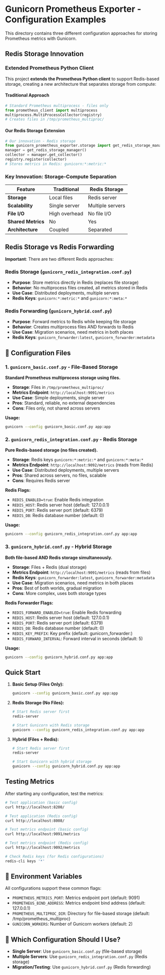 # Gunicorn Prometheus Exporter - Configuration Examples

This directory contains three different configuration approaches for storing Prometheus metrics with Gunicorn.

## Redis Storage Innovation

### Extended Prometheus Python Client

This project **extends the Prometheus Python client** to support Redis-based storage, creating a new architecture that separates storage from compute:

#### **Traditional Approach**
```python
# Standard Prometheus multiprocess - files only
from prometheus_client import multiprocess
multiprocess.MultiProcessCollector(registry)
# Creates files in /tmp/prometheus_multiproc/
```

#### **Our Redis Storage Extension**
```python
# Our innovation - Redis storage
from gunicorn_prometheus_exporter.storage import get_redis_storage_manager
manager = get_redis_storage_manager()
collector = manager.get_collector()
registry.register(collector)
# Stores metrics in Redis: gunicorn:*:metric:*
```

### **Key Innovation: Storage-Compute Separation**

| Feature | Traditional | Redis Storage |
|---------|-------------|---------------|
| **Storage** | Local files | Redis server |
| **Scalability** | Single server | Multiple servers |
| **File I/O** | High overhead | No file I/O |
| **Shared Metrics** | No | Yes |
| **Architecture** | Coupled | Separated |

## Redis Storage vs Redis Forwarding

**Important**: There are two different Redis approaches:

### Redis Storage (`gunicorn_redis_integration.conf.py`)
- **Purpose**: Store metrics directly in Redis (replaces file storage)
- **Behavior**: No multiprocess files created, all metrics stored in Redis
- **Use Case**: Distributed deployments, multiple servers
- **Redis Keys**: `gunicorn:*:metric:*` and `gunicorn:*:meta:*`

### Redis Forwarding (`gunicorn_hybrid.conf.py`)
- **Purpose**: Forward metrics to Redis while keeping file storage
- **Behavior**: Creates multiprocess files AND forwards to Redis
- **Use Case**: Migration scenarios, need metrics in both places
- **Redis Keys**: `gunicorn_forwarder:latest`, `gunicorn_forwarder:metadata`

## 📁 Configuration Files

### 1. `gunicorn_basic.conf.py` - File-Based Storage
**Standard Prometheus multiprocess storage using files.**

- **Storage**: Files in `/tmp/prometheus_multiproc/`
- **Metrics Endpoint**: `http://localhost:9091/metrics`
- **Use Case**: Simple deployments, single server
- **Pros**: Standard, reliable, no external dependencies
- **Cons**: Files only, not shared across servers

**Usage:**
```bash
gunicorn --config gunicorn_basic.conf.py app:app
```

### 2. `gunicorn_redis_integration.conf.py` - Redis Storage
**Pure Redis-based storage (no files created).**

- **Storage**: Redis keys `gunicorn:*:metric:*` and `gunicorn:*:meta:*`
- **Metrics Endpoint**: `http://localhost:9092/metrics` (reads from Redis)
- **Use Case**: Distributed deployments, multiple servers
- **Pros**: Shared across servers, no files, scalable
- **Cons**: Requires Redis server

**Redis Flags:**
- `REDIS_ENABLED=true`: Enable Redis integration
- `REDIS_HOST`: Redis server host (default: 127.0.0.1)
- `REDIS_PORT`: Redis server port (default: 6379)
- `REDIS_DB`: Redis database number (default: 0)

**Usage:**
```bash
gunicorn --config gunicorn_redis_integration.conf.py app:app
```

### 3. `gunicorn_hybrid.conf.py` - Hybrid Storage
**Both file-based AND Redis storage simultaneously.**

- **Storage**: Files + Redis (dual storage)
- **Metrics Endpoint**: `http://localhost:9091/metrics` (reads from files)
- **Redis Keys**: `gunicorn_forwarder:latest`, `gunicorn_forwarder:metadata`
- **Use Case**: Migration scenarios, need metrics in both places
- **Pros**: Best of both worlds, gradual migration
- **Cons**: More complex, uses both storage types

**Redis Forwarder Flags:**
- `REDIS_FORWARD_ENABLED=true`: Enable Redis forwarding
- `REDIS_HOST`: Redis server host (default: 127.0.0.1)
- `REDIS_PORT`: Redis server port (default: 6379)
- `REDIS_DB`: Redis database number (default: 0)
- `REDIS_KEY_PREFIX`: Key prefix (default: gunicorn_forwarder:)
- `REDIS_FORWARD_INTERVAL`: Forward interval in seconds (default: 5)

**Usage:**
```bash
gunicorn --config gunicorn_hybrid.conf.py app:app
```

## Quick Start

1. **Basic Setup (Files Only):**
   ```bash
   gunicorn --config gunicorn_basic.conf.py app:app
   ```

2. **Redis Storage (No Files):**
   ```bash
   # Start Redis server first
   redis-server
   
   # Start Gunicorn with Redis storage
   gunicorn --config gunicorn_redis_integration.conf.py app:app
   ```

3. **Hybrid (Files + Redis):**
   ```bash
   # Start Redis server first
   redis-server
   
   # Start Gunicorn with hybrid storage
   gunicorn --config gunicorn_hybrid.conf.py app:app
   ```

## Testing Metrics

After starting any configuration, test the metrics:

```bash
# Test application (basic config)
curl http://localhost:8200/

# Test application (Redis config)
curl http://localhost:8008/

# Test metrics endpoint (basic config)
curl http://localhost:9091/metrics

# Test metrics endpoint (Redis config)
curl http://localhost:9092/metrics

# Check Redis keys (for Redis configurations)
redis-cli keys '*'
```

## 🔧 Environment Variables

All configurations support these common flags:

- `PROMETHEUS_METRICS_PORT`: Metrics endpoint port (default: 9091)
- `PROMETHEUS_BIND_ADDRESS`: Metrics endpoint bind address (default: 127.0.0.1)
- `PROMETHEUS_MULTIPROC_DIR`: Directory for file-based storage (default: /tmp/prometheus_multiproc)
- `GUNICORN_WORKERS`: Number of Gunicorn workers (default: 2)

## 🎯 Which Configuration Should I Use?

- **Single Server**: Use `gunicorn_basic.conf.py` (file-based storage)
- **Multiple Servers**: Use `gunicorn_redis_integration.conf.py` (Redis storage)
- **Migration/Testing**: Use `gunicorn_hybrid.conf.py` (Redis forwarding)